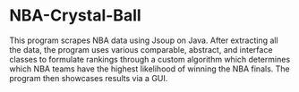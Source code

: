 # NBA-Crystal-Ball
This program scrapes NBA data using Jsoup on Java. After extracting all the data, the program uses various comparable, abstract, and interface classes to formulate rankings through a custom algorithm which determines which NBA teams have the highest likelihood of winning the NBA finals. The program then showcases results via a GUI.
